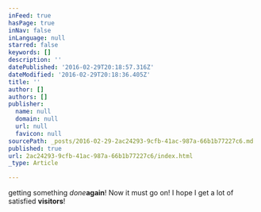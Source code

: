 ```yaml
---
inFeed: true
hasPage: true
inNav: false
inLanguage: null
starred: false
keywords: []
description: ''
datePublished: '2016-02-29T20:18:57.316Z'
dateModified: '2016-02-29T20:18:36.405Z'
title: ''
author: []
authors: []
publisher:
  name: null
  domain: null
  url: null
  favicon: null
sourcePath: _posts/2016-02-29-2ac24293-9cfb-41ac-987a-66b1b77227c6.md
published: true
url: 2ac24293-9cfb-41ac-987a-66b1b77227c6/index.html
_type: Article

---
```

getting something _done_**again**! Now it must go on! I hope I get a lot of satisfied **visitors**!